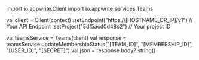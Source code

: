 import io.appwrite.Client
import io.appwrite.services.Teams

val client = Client(context)
  .setEndpoint("https://[HOSTNAME_OR_IP]/v1") // Your API Endpoint
  .setProject("5df5acd0d48c2") // Your project ID

val teamsService = Teams(client)
val response = teamsService.updateMembershipStatus("[TEAM_ID]", "[MEMBERSHIP_ID]", "[USER_ID]", "[SECRET]")
val json = response.body?.string()